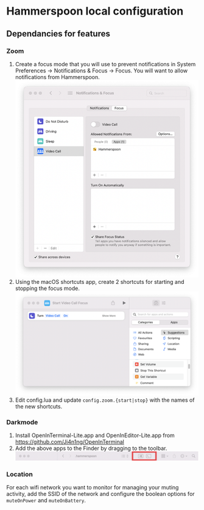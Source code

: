 # Hammerspoon local configuration

## Dependancies for features

### Zoom

1. Create a focus mode that you will use to prevent notifications in System Preferences -> Notifications & Focus -> Focus. You will want to allow notifications from Hammerspoon. ![Example Focus Mode](/docs/images/focus-mode.png)
2. Using the macOS shortcuts app, create 2 shortcuts for starting and stopping the focus mode. ![Example Shortcut to Start Focus Mode](/docs/images/shortcut.png)
3. Edit config.lua and update `config.zoom.{start|stop}` with the names of the new shortcuts.

### Darkmode

1. Install OpenInTerminal-Lite.app and OpenInEditor-Lite.app from <https://github.com/Ji4n1ng/OpenInTerminal>
2. Add the above apps to the Finder by dragging to the toolbar. ![Apps added to Finder toolbar](/docs/images/dark-mode-finder-apps.png)

### Location

For each wifi network you want to monitor for managing your muting activity, add the SSID of the network and configure the boolean options for `muteOnPower` and `muteOnBattery`.
